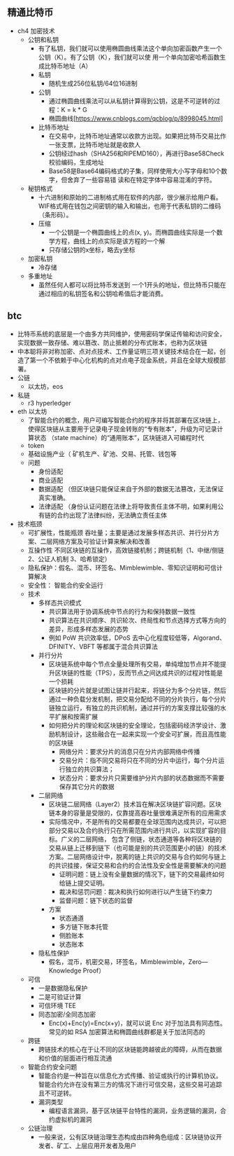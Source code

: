 ## 精通比特币

* ch4 加密技术
  * 公钥和私钥
    * 有了私钥，我们就可以使用椭圆曲线乘法这个单向加密函数产生一个公钥（K）。有了公钥（K），我们就可以使 用一个单向加密哈希函数生成比特币地址（A）
    * 私钥
      * 随机生成256位私钥/64位16进制
    * 公钥
      * 通过椭圆曲线乘法可以从私钥计算得到公钥，这是不可逆转的过程：K = k * G 
      * 椭圆曲线[https://www.cnblogs.com/qcblog/p/8998045.html]
    * 比特币地址
      * 在交易中，比特币地址通常以收款方出现。如果把比特币交易比作一张支票，比特币地址就是收款人
      * 公钥经过hash（SHA256和RIPEMD160），再进行Base58Check校验编码，生成地址
      * Base58是Base64编码格式的子集，同样使用大小写字母和10个数字，但舍弃了一些容易错 读和在特定字体中容易混淆的字符。
  * 秘钥格式
    * 十六进制和原始的二进制格式用在软件的内部，很少展示给用户看。WIF格式用在钱包之间密钥的输入和输出，也用于代表私钥的二维码（条形码）。
    * 压缩
      * 一个公钥是一个椭圆曲线上的点(x, y)。而椭圆曲线实际是一个数学方程，曲线上的点实际是该方程的一个解
      * 只存储公钥的x坐标，略去y坐标
  * 加密私钥
    * 冷存储
  * 多重地址
    * 虽然任何人都可以将比特币发送到 一个1开头的地址，但比特币只能在通过相应的私钥签名和公钥哈希值后才能消费。
    
    
## btc
 * 比特币系统的底层是一个由多方共同维护，使用密码学保证传输和访问安全，实现数据一致存储、难以篡改、防止抵赖的分布式账本，也称为区块链
 * 中本聪将非对称加密、点对点技术、工作量证明三项关键技术结合在一起，创造了第一个不依赖于中心化机构的点对点电子现金系统，并且在全球大规模部署。
 * 公链
   * 以太坊，eos
 * 私链
   * r3 hyperledger
 * eth 以太坊
   * 了智能合约的概念，用户可编写智能合约的程序并将其部署在区块链上，使得区块链从主要用于记录电子现金转账的“专有账本”，升级为可记录计算状态
（state machine）的“通用账本”，区块链进入可编程时代
   * token
   * 基础设施产业（ 矿机生产、矿池、交易、托管、钱包等
   * 问题 
     * 身份适配
     * 商业适配
     * 数据适配 （但区块链只能保证来自于外部的数据无法篡改，无法保证真实准确。
     * 法律适配 （身份认证问题在法律上将导致责任主体不明，如果利用公有链的合约出现了法律纠纷，无法确立责任主体
 * 技术瓶颈
   * 可扩展性，性能瓶颈 吞吐量；主要是通过发展多样态共识、并行分片方案、二层网络方案及可验证计算来解决和改善
   * 互操作性 不同区块链的互操作，高效链接机制；跨链机制（1、中继/侧链 2、公证人机制 3、哈希锁定）
   * 隐私保护：假名、混币、环签名、Mimblewimble、零知识证明和可信计算解决
   * 安全性： 智能合约安全运行
   * 技术
     * 多样态共识模式 
       * 共识算法用于协调系统中节点的行为和保持数据一致性
       * 共识算法在共识顺序、共识轮次、终局性和节点选择方式等方向的差异，形成多样态发展的态势
       * 例如 PoW 共识效率低，DPoS 去中心化程度较低等，Algorand、DFINITY、VBFT 等都属于混合共识算法
     * 并行分片
       * 区块链系统中每个节点全量处理所有交易，单纯增加节点并不能提升区块链的性能（TPS），反而节点之间达成共识的过程对性能是一个损耗
       * 区块链的分片就是试图让链并行起来，将链分为多个分片链，然后通过一种负载分发机制，把交易分配给不同的分片执行，每个分片链独立运行，有独立的共识机制，通过并行的方案支撑比较强的水平扩展和按需扩展
       * 如何把分片的理论和区块链的安全理论，包括密码经济学设计、激励机制设计，这些融合在一起来实现一个安全可扩展，而且高性能的区块链
         * 网络分片：要求分片的消息只在分片内部网络中传播
         * 交易分片：指不同交易将只在不同的分片中运行，每个分片运行独立的共识算法；
         * 状态分片：要求分片只需要维护分片内部的状态数据而不需要保存其它分片的数据
     * 二层网络
       * 区块链二层网络（Layer2）技术旨在解决区块链扩容问题。区块链本身的容量是受限的，仅靠提高吞吐量很难满足所有的应用需求
       * 实际情况中，不是所有的交易都要在全球范围内达成共识，可以把部分交易以及合约执行只在所需范围内进行共识，以实现扩容的目标。广义的二层网络，
包含了侧链，状态通道等各种将区块链的交易从链上迁移到链下（也可能是别的共识范围更小的链）的技术方案。二层网络设计中，脱离的链上共识的交易与合约如何与链上的共识挂接，保证交易和合约的合法性及安全性是需要解决的问题
         * 证明问题：链上没有全量数据的情况下，链下的交易最终如何给链上提交证明。
         * 裁决和惩罚问题：裁决和执行如何进行以产生链下约束力
         * 监督问题：链下状态的监督
       * 方案
         * 状态通道
         * 多方链下账本托管
         * 侧脸账本
         * 状态账本
     * 隐私性保护 
       * 假名，混币，机密交易，环签名，Mimblewimble，Zero—Knowledge Proof）
   * 可信
     * 一是数据隐私保护
     * 二是可验证计算
     * 可信环境 TEE
     * 同态加密/全同态加密
       * Enc(x)+Enc(y)=Enc(x+y)，就可以说 Enc 对于加法具有同态性。
常见的如 RSA 加密算法和椭圆曲线群都是关于加法同态的
   * 跨链
     * 跨链技术的核心在于让不同的区块链能跨越彼此的障碍，从而在数据和价值的层面进行相互流通
   * 智能合约安全问题
     * 智能合约是一种旨在以信息化方式传播、验证或执行的计算机协议。智能合约允许在没有第三方的情况下进行可信交易，这些交易可追踪且不可逆转。
     * 漏洞类型
       * 编程语言漏洞，基于区块链平台特性的漏洞，业务逻辑的漏洞，合约虚拟机的漏洞
   * 公链治理
     * 一般来说，公有区块链治理生态构成由四种角色组成：区块链协议开发者、矿工、上层应用开发者及用户
       
 
    
